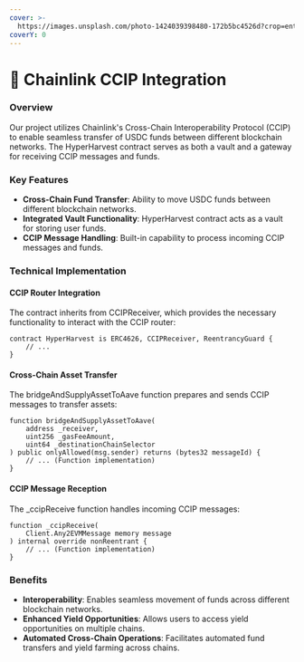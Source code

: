 ```yaml
---
cover: >-
  https://images.unsplash.com/photo-1424039398480-172b5bc4526d?crop=entropy&cs=srgb&fm=jpg&ixid=M3wxOTcwMjR8MHwxfHNlYXJjaHwzfHxjaGFpbmxpbmt8ZW58MHx8fHwxNzI1NzgzNTY3fDA&ixlib=rb-4.0.3&q=85
coverY: 0
---
```


# 🔗 Chainlink CCIP Integration

### Overview

Our project utilizes Chainlink's Cross-Chain Interoperability Protocol (CCIP) to enable seamless transfer of USDC funds between different blockchain networks. The HyperHarvest contract serves as both a vault and a gateway for receiving CCIP messages and funds.

### Key Features

* **Cross-Chain Fund Transfer**: Ability to move USDC funds between different blockchain networks.
* **Integrated Vault Functionality**: HyperHarvest contract acts as a vault for storing user funds.
* **CCIP Message Handling**: Built-in capability to process incoming CCIP messages and funds.

### Technical Implementation

#### **CCIP Router Integration**

The contract inherits from CCIPReceiver, which provides the necessary functionality to interact with the CCIP router:

```
contract HyperHarvest is ERC4626, CCIPReceiver, ReentrancyGuard {
    // ...
}
```

#### **Cross-Chain Asset Transfer**

The bridgeAndSupplyAssetToAave function prepares and sends CCIP messages to transfer assets:

```
function bridgeAndSupplyAssetToAave(
    address _receiver,
    uint256 _gasFeeAmount,
    uint64 _destinationChainSelector
) public onlyAllowed(msg.sender) returns (bytes32 messageId) {
    // ... (Function implementation)
}
```

#### **CCIP Message Reception**

The \_ccipReceive function handles incoming CCIP messages:

```
function _ccipReceive(
    Client.Any2EVMMessage memory message
) internal override nonReentrant {
    // ... (Function implementation)
}
```

### Benefits

* **Interoperability**: Enables seamless movement of funds across different blockchain networks.
* **Enhanced Yield Opportunities**: Allows users to access yield opportunities on multiple chains.
* **Automated Cross-Chain Operations**: Facilitates automated fund transfers and yield farming across chains.

